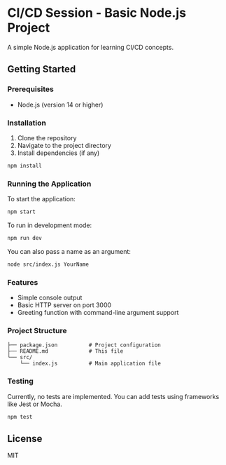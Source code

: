 # CI/CD Session - Basic Node.js Project

A simple Node.js application for learning CI/CD concepts.

## Getting Started

### Prerequisites

- Node.js (version 14 or higher)

### Installation

1. Clone the repository
2. Navigate to the project directory
3. Install dependencies (if any)

```bash
npm install
```

### Running the Application

To start the application:

```bash
npm start
```

To run in development mode:

```bash
npm run dev
```

You can also pass a name as an argument:

```bash
node src/index.js YourName
```

### Features

- Simple console output
- Basic HTTP server on port 3000
- Greeting function with command-line argument support

### Project Structure

```
├── package.json          # Project configuration
├── README.md             # This file
└── src/
    └── index.js          # Main application file
```

### Testing

Currently, no tests are implemented. You can add tests using frameworks like Jest or Mocha.

```bash
npm test
```

## License

MIT
